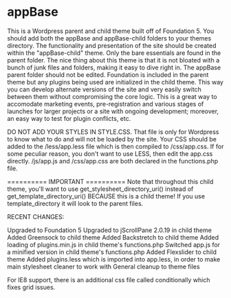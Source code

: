 appBase
=======

This is a Wordpress parent and child theme built off of Foundation 5. You should add both the appBase and appBase-child folders to your themes directory.  The functionality and presentation of the site should be created within the "appBase-child" theme.  Only the bare essentials are found in the parent folder.  The nice thing about this theme is that it is not bloated with a bunch of junk files and folders, making it easy to dive right in.  The appBase parent folder should not be edited.  Foundation is included in the parent theme but any plugins being used are initialized in the child theme.  This way you can develop alternate versions of the site and very easily switch between them without compromising the core logic.  This is a great way to accomodate marketing events, pre-registration and various stages of launches for larger projects or a site with ongoing development; moreover, an easy way to test for plugin conflicts, etc.

DO NOT ADD YOUR STYLES IN STYLE.CSS.  That file is only for Wordpress to know what to do and will not be loaded by the site.  Your CSS should be added to the /less/app.less file which is then compiled to /css/app.css.  If for some peculiar reason, you don't want to use LESS, then edit the app.css directly.  /js/app.js and /css/app.css are both declared in the functions.php file.

========== IMPORTANT ========== 
Note that throughout this child theme, you'll want to use get_stylesheet_directory_uri() instead of get_template_directory_uri() BECAUSE this is a child theme!  If you use template_directory it will look to the parent files.




RECENT CHANGES:

Upgraded to Foundation 5
Upgraded to jScrollPane 2.0.19 in child theme
Added Greensock to child theme 
Added Backstretch to child theme
Added loading of plugins.min.js in child theme's functions.php
Switched app.js for a minified version in child theme's functions.php
Added Flexslider to child theme
Added plugins.less which is imported into app.less, in order to make main stylesheet cleaner to work with
General cleanup to theme files

For IE8 support, there is an additional css file called conditionally which fixes grid issues.